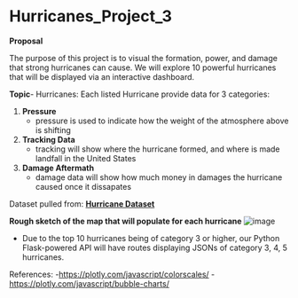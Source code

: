 # Hurricanes_Project_3

**Proposal**

The purpose of this project is to visual the formation, power, and damage that strong hurricanes can cause. We will explore 10 powerful hurricanes that will be displayed via an interactive dashboard.

**Topic**- Hurricanes:
  Each listed Hurricane provide data for 3 categories: 
  1. **Pressure**
      - pressure is used to indicate how the weight of the atmosphere above is shifting
  3. **Tracking Data** 
      - tracking will show where the hurricane formed, and where is made landfall in the United States
  4. **Damage Aftermath**
      - damage data will show how much money in damages the hurricane caused once it dissapates

Dataset pulled from:  [**Hurricane Dataset**](https://www.kaggle.com/datasets/noaa/hurricane-database)

**Rough sketch of the map that will populate for each hurricane**
![image](https://user-images.githubusercontent.com/115582691/230230943-a53a5ead-2869-494a-beb1-d2d6c7d8d647.png)

- Due to the top 10 hurricanes being of category 3 or higher, our Python Flask-powered API will have routes displaying JSONs of category 3, 4, 5 hurricanes.

References:
-https://plotly.com/javascript/colorscales/
-https://plotly.com/javascript/bubble-charts/

